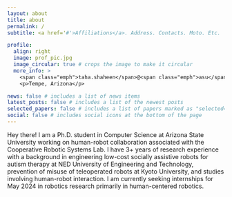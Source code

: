 ```yaml
---
layout: about
title: about
permalink: /
subtitle: <a href='#'>Affiliations</a>. Address. Contacts. Moto. Etc.

profile:
  align: right
  image: prof_pic.jpg
  image_circular: true # crops the image to make it circular
  more_info: >
    <span class="emph">taha.shaheen</span>@<span class="emph">asu</span>.<span class="emph">edu</span>
    <p>Tempe, Arizona</p>

news: false # includes a list of news items
latest_posts: false # includes a list of the newest posts
selected_papers: false # includes a list of papers marked as "selected={true}"
social: false # includes social icons at the bottom of the page
---
```


Hey there! I am a Ph.D. student in Computer Science at Arizona State University working on human-robot collaboration associated with the Cooperative Robotic Systems Lab. I have 3+ years of research experience with a background in engineering low-cost socially assistive robots for autism therapy at NED University of Engineering and Technology, prevention of misuse of teleoperated robots at Kyoto University, and studies involving human-robot interaction. I am currently seeking internships for May 2024 in robotics research primarily in human-centered robotics.

<!-- Write your biography here. Tell the world about yourself. Link to your favorite [subreddit](http://reddit.com). You can put a picture in, too. The code is already in, just name your picture `prof_pic.jpg` and put it in the `img/` folder.

Put your address / P.O. box / other info right below your picture. You can also disable any of these elements by editing `profile` property of the YAML header of your `_pages/about.md`. Edit `_bibliography/papers.bib` and Jekyll will render your [publications page](/al-folio/publications/) automatically.

Link to your social media connections, too. This theme is set up to use [Font Awesome icons](https://fontawesome.com/) and [Academicons](https://jpswalsh.github.io/academicons/), like the ones below. Add your Facebook, Twitter, LinkedIn, Google Scholar, or just disable all of them. -->
